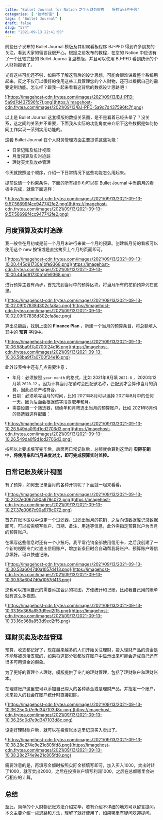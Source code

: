 ```yaml
---
title: "Bullet Journal for Notion 之个人财务架构 ｜ 好的设计胜千言"
categories: [ "技术价值" ]
tags: [ "Bullet Journal" ]
draft: false
slug: "574"
date: "2021-09-13 22:41:50"
---
```


前些日子发布的 Bullet Journal 模版及其附属看板程序 BJ-PFD 得到许多朋友的关注，看到大家的留言我很开心。根据之前发布的教程，在您的 Notion 中应该有了一个比较完备的 Bullet Journa 复盘模版，并且可以使用 BJ-PFD 看到统计的个人财物报表了。

光有这些可能还不够，如果不了解这背后的设计思想，可能会很难讲着整个系统用起来。反之不仅可以很好的使用这些工具管理您的个人财物，还可以根据自己的需要定制功能。怎么样？跟我一起来看看这背后的数据设计思路吧！

![https://imagehost-cdn.frytea.com/images/2021/09/13/BJ-PFD-5a9d7d437596fc7f.png](https://imagehost-cdn.frytea.com/images/2021/09/13/BJ-PFD-5a9d7d437596fc7f.png)

以上是 Bullet Journal 这套模版的数据关系图，是不是看着已经头晕了？没关系，这之间的关系并不重要，下面我从实际的功能角度来介绍下这些数据是如何协同工作实现一系列实用功能的。

这套 Bullet Journal 在个人财务管理方面主要提供这些功能：

- 日常记账及统计视图
- 月度预算及实时追踪
- 理财买卖及收益管理

今天就按照这个顺序，介绍一下日常情况下这些功能怎么用起来。

提前说请一个约束条件，下面的所有操作均可以在 Bullet Journal 中当前月的看板中完成，就像下面这样：

![https://imagehost-cdn.frytea.com/images/2021/09/13/2021-09-13-9.57.56699f4cc947742fe2.png](https://imagehost-cdn.frytea.com/images/2021/09/13/2021-09-13-9.57.56699f4cc947742fe2.png)

## 月度预算及实时追踪

我一般会在月初或是前一个月月末进行来做一个月的预算。创建新月份的看板可以使用这个 new 按钮或是直接拷贝上个月的页面即可。

![https://imagehost-cdn.frytea.com/images/2021/09/13/2021-09-13-10.00.445d91730a1bfe9368.png](https://imagehost-cdn.frytea.com/images/2021/09/13/2021-09-13-10.00.445d91730a1bfe9368.png)

进行预算主要有两步，首先找到当月中的预算区块，将当月所有的花销预算列在这里。

![https://imagehost-cdn.frytea.com/images/2021/09/13/2021-09-13-10.02.09f07838d302cfa8ac.png](https://imagehost-cdn.frytea.com/images/2021/09/13/2021-09-13-10.02.09f07838d302cfa8ac.png)

算出总额后，找到上面的 **Finance Plan** ，新建一个当月的预算条目，将总额填入其中的 **预算** 字段中。

![https://imagehost-cdn.frytea.com/images/2021/09/13/2021-09-13-10.06.58ba9f7a0700f24e16.png](https://imagehost-cdn.frytea.com/images/2021/09/13/2021-09-13-10.06.58ba9f7a0700f24e16.png)

此外该表格中还有几点需要注意：

- 年月：必须按照 `year-month` 的格式，比如 2021年8月填 `2021-8` ，2020年12月填 `2020-12` 。因为计算当月花销时会匹配该名称，匹配到才会算作当月的消费，因此必须严格符合。
- 日期：必须填写当月的时间，比如 2021年8月可以选择 2021年8月中的任何一天。因为后面会根据该字段提取年和月。
- 需要设置一个筛选器，根绝年和月筛选出当月的预算账户，比如 2021年8月份的筛选器这样配置：

![https://imagehost-cdn.frytea.com/images/2021/09/13/2021-09-13-10.26.549da0f9d1cd2706d3.png](https://imagehost-cdn.frytea.com/images/2021/09/13/2021-09-13-10.26.549da0f9d1cd2706d3.png)

按照以上要求填写完毕后，后面再日常记账后，总额就会算到这里的 **实际花销** 中，**将使用率和当月进度对比，即可完成预算实时监控。**

## 日常记账及统计视图

有了预算，如何去记录当月的各种开销呢？下面就一起来看看。

![https://imagehost-cdn.frytea.com/images/2021/09/13/2021-09-13-10.27.37e0067c90a979c072.png](https://imagehost-cdn.frytea.com/images/2021/09/13/2021-09-13-10.27.37e0067c90a979c072.png)

首先在账本区块中设定一个过滤器，过滤出当月的花销，之后向该数据库记录数据即可。可以按需填写账户、日期、备注、用途等信息，此外需指定预算账户为当月的预算账户。

在填写这些信息时还有一个小技巧，我平常花销全部使用信用卡，之后我创建了一个新的视图专门过滤出信用账户，增加新条目时会自动帮我将账户、预算账户等信息填好，可以快速记账。

![https://imagehost-cdn.frytea.com/images/2021/09/13/2021-09-13-10.30.53a6047d0a1057d413.png](https://imagehost-cdn.frytea.com/images/2021/09/13/2021-09-13-10.30.53a6047d0a1057d413.png)

您也可以按照自己的需要添加合适的视图，方便统计和记账，比如我自己用的账单就有这么多视图。

![https://imagehost-cdn.frytea.com/images/2021/09/13/2021-09-13-10.33.16c368a853d9ed2ff5.png](https://imagehost-cdn.frytea.com/images/2021/09/13/2021-09-13-10.33.16c368a853d9ed2ff5.png)

## 理财买卖及收益管理

预算、收支都记好了，现在越来越多的人们开始关注理财，投入理财产品的资金是不能够被灵活支取的，如果将这部分钱都放在账户中显示出来可能会造成自己还有很多可用资金的假象。

为了更好的管理个人理财，模版提供了专门的理财管理，包括了理财账户和理财账本。

在理财账户这里您可以添加自己购入的各种基金或是理财产品，并指定一个账户。未来投入的钱会在账户统计时直接扣除。

![https://imagehost-cdn.frytea.com/images/2021/09/13/2021-09-13-10.36.25d0d7e9d347103d8c.png](https://imagehost-cdn.frytea.com/images/2021/09/13/2021-09-13-10.36.25d0d7e9d347103d8c.png)

设定好理财账户后，就可以在投资账本这里记录买入卖出了。

![https://imagehost-cdn.frytea.com/images/2021/09/13/2021-09-13-10.38.28c274e9e21c805fd8.png](https://imagehost-cdn.frytea.com/images/2021/09/13/2021-09-13-10.38.28c274e9e21c805fd8.png)

需要注意的是，再填写金额时按照实际金额填写即可，加入买入1000，卖出时转了1000，就写卖出2000，之后在投资账户填写利润1000，之后在总额哪里会进行相应的计算。

## 总结

至此，简单的个人财物记账方法介绍完毕，若有介绍不详细的地方可以留言提问。本文主要介绍一些思路和方法，理解了就好使用了，如果哪里有疑问欢迎提问。